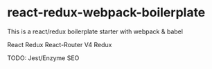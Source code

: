 # react-redux-webpack-boilerplate
This is a react/redux boilerplate starter with webpack &amp; babel

React
Redux
React-Router V4
Redux

TODO:
Jest/Enzyme
SEO

